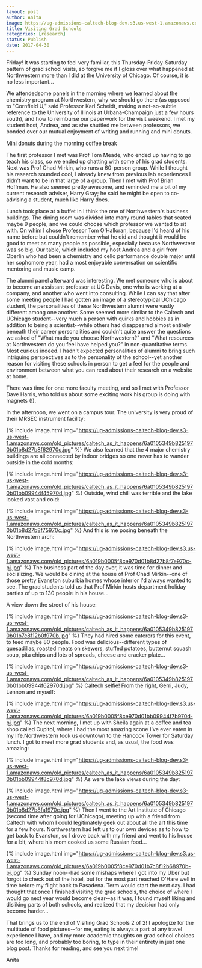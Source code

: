 ```yaml
---
layout: post
author: Anita
image: https://ug-admissions-caltech-blog-dev.s3.us-west-1.amazonaws.com/old_pictures/6a019b0005f8ce970d01b8d27b8f46970c-pi.jpg
title: Visiting Grad Schools
categories: [research]
status: Publish
date: 2017-04-30
---
```



Friday! It was starting to feel very familiar, this Thursday-Friday-Saturday pattern of grad school visits, so forgive me if I gloss over what happened at Northwestern more than I did at the University of Chicago. Of course, it is no less important...

We attendedsome panels in the morning where we learned about the chemistry program at Northwestern, why we should go there (as opposed to "Cornfield U," said Professor Karl Scheidt, making a not-so-subtle reference to the University of Illinois at Urbana-Champaign just a few hours south), and how to reimburse our paperwork for the visit weekend. I met my student host, Andrea, and as she shuttled me between professors, we bonded over our mutual enjoyment of writing and running and mini donuts.

<div class="photo-caption caption-xid-6a019b0005f8ce970d01b8d27b8f46970c" id="caption-xid-6a019b0005f8ce970d01b8d27b8f46970c">Mini donuts during the morning coffee break

The first professor I met was Prof Tom Meade, who ended up having to go teach his class, so we ended up chatting with some of his grad students. Next was Prof Chad Mirkin, who runs a 60-person group. While I thought his research sounded cool, I already knew from previous lab experiences I didn't want to be in that large of a group. Then I met with Prof Brian Hoffman. He also seemed pretty awesome, and reminded me a bit of my current research adviser, Harry Gray; he said he might be open to co-advising a student, much like Harry does.

Lunch took place at a buffet in I think the one of Northwestern's business buildings. The dining room was divided into many round tables that seated maybe 9 people, and we could choose which professor we wanted to sit with. On whim I chose Professor Tom O'Halloran, because I'd heard of his name before but couldn't remember what he did and thought it would be good to meet as many people as possible, especially because Northwestern was so big. Our table, which included my host Andrea and a girl from Oberlin who had been a chemistry and cello performance double major until her sophomore year, had a most enjoyable conversation on scientific mentoring and music camp.

The alumni panel afterward was interesting. We met someone who is about to become an assistant professor at UC Davis, one who is working at a company, and another who went into consulting. While I can say that after some meeting people I had gotten an image of a stereotypical UChicago student, the personalities of these Northwestern alumni were vastly different among one another. Some seemed more similar to the Caltech and UChicago student--very much a person with quirks and hobbies as in addition to being a scientist--while others had disappeared almost entirely beneath their career personalities and couldn't quite answer the questions we asked of "What made you choose Northwestern?" and "What resources at Northwestern do you feel have helped you?" in non-quantitative terms. Most curious indeed. I hadn't expected personalities of alumni to bring such intriguing perspectives as to the personality of the school--yet another reason for visiting these schools in person to get a feel for the people and environment between what you can read about their research on a website at home.

There was time for one more faculty meeting, and so I met with Professor Dave Harris, who told us about some exciting work his group is doing with magnets (!).

In the afternoon, we went on a campus tour. The university is very proud of their MRSEC instrument facility:

{% include image.html img="https://ug-admissions-caltech-blog-dev.s3-us-west-1.amazonaws.com/old_pictures/caltech_as_it_happens/6a0105349b8251970b01b8d27b8f62970c.jpg" %}
We also learned that the 4 major chemistry buildings are all connected by indoor bridges so one never has to wander outside in the cold months:

{% include image.html img="https://ug-admissions-caltech-blog-dev.s3-us-west-1.amazonaws.com/old_pictures/caltech_as_it_happens/6a0105349b8251970b01bb09944f45970d.jpg" %}
Outside, wind chill was terrible and the lake looked vast and cold:

{% include image.html img="https://ug-admissions-caltech-blog-dev.s3-us-west-1.amazonaws.com/old_pictures/caltech_as_it_happens/6a0105349b8251970b01b8d27b8f75970c.jpg" %}
And this is me posing beneath the Northwestern arch:

{% include image.html img="https://ug-admissions-caltech-blog-dev.s3.us-west-1.amazonaws.com/old_pictures/6a019b0005f8ce970d01b8d27b8f7e970c-pi.jpg" %}
The business part of the day over, it was time for dinner and socializing. We would be dining at the house of Prof Chad Mirkin--one of those pretty Evanston suburbia homes whose interior I'd always wanted to see. The grad students told us that Prof Mirkin hosts department holiday parties of up to 130 people in his house...

A view down the street of his house:

{% include image.html img="https://ug-admissions-caltech-blog-dev.s3-us-west-1.amazonaws.com/old_pictures/caltech_as_it_happens/6a0105349b8251970b01b7c8f12b0f970b.jpg" %}
They had hired some caterers for this event, to feed maybe 80 people. Food was delicious--different types of quesadillas, roasted meats on skewers, stuffed potatoes, butternut squash soup, pita chips and lots of spreads, cheese and cracker plate...


{% include image.html img="https://ug-admissions-caltech-blog-dev.s3-us-west-1.amazonaws.com/old_pictures/caltech_as_it_happens/6a0105349b8251970b01bb09944f62970d.jpg" %}
Caltech selfie! From the right, Gerri, Judy, Lennon and myself:

{% include image.html img="https://ug-admissions-caltech-blog-dev.s3.us-west-1.amazonaws.com/old_pictures/6a019b0005f8ce970d01bb09944f7b970d-pi.jpg" %}
The next morning, I met up with Sheila again at a coffee and tea shop called Cupitol, where I had the most amazing scone I've ever eaten in my life.Northwestern took us downtown to the Hancock Tower for Saturday lunch. I got to meet more grad students and, as usual, the food was amazing:

{% include image.html img="https://ug-admissions-caltech-blog-dev.s3-us-west-1.amazonaws.com/old_pictures/caltech_as_it_happens/6a0105349b8251970b01bb09944f8c970d.jpg" %}
As were the lake views during the day:

{% include image.html img="https://ug-admissions-caltech-blog-dev.s3-us-west-1.amazonaws.com/old_pictures/caltech_as_it_happens/6a0105349b8251970b01b8d27b8fa1970c.jpg" %}
Then I went to the Art Institute of Chicago (second time after going for UChicago), meeting up with a friend from Caltech with whom I could legitimately geek out about all the art this time for a few hours. Northwestern had left us to our own devices as to how to get back to Evanston, so I drove back with my friend and went to his house for a bit, where his mom cooked us some Russian food...


{% include image.html img="https://ug-admissions-caltech-blog-dev.s3.us-west-1.amazonaws.com/old_pictures/6a019b0005f8ce970d01b7c8f12b68970b-pi.jpg" %}
Sunday noon--had some mishaps where I got into my Uber but forgot to check out of the hotel, but for the most part reached O'Hare well in time before my flight back to Pasadena. Term would start the next day. I had thought that once I finished visiting the grad schools, the choice of where I would go next year would become clear--as it was, I found myself liking and disliking parts of both schools, and realized that my decision had only become harder...

That brings us to the end of Visiting Grad Schools 2 of 2! I apologize for the multitude of food pictures--for me, eating is always a part of any travel experience I have, and my more academic thoughts on grad school choices are too long, and probably too boring, to type in their entirety in just one blog post. Thanks for reading, and see you next time!

Anita

